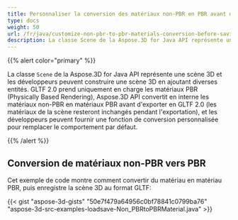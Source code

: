 ```yaml
---
title: Personnaliser la conversion des matériaux non-PBR en PBR avant de sauvegarder les scènes 3D au format GLTF 2.0
type: docs
weight: 50
url: /fr/java/customize-non-pbr-to-pbr-materials-conversion-before-saving-3d-scenes-to-gltf-2-0-format/
description: La classe Scene de la Aspose.3D for Java API représente une scène 3D et les développeurs peuvent construire une scène 3D en ajoutant diverses entités.
---
```

{{% alert color="primary" %}} 

La classe `Scene` de la Aspose.3D for Java API représente une scène 3D et les développeurs peuvent construire une scène 3D en ajoutant diverses entités. GLTF 2.0 prend uniquement en charge les matériaux PBR (Physically Based Rendering), Aspose.3D API convertit en interne les matériaux non-PBR en matériaux PBR avant d'exporter en GLTF 2.0 (les matériaux de la scène resteront inchangés pendant l'exportation), et les développeurs peuvent fournir une fonction de conversion personnalisée pour remplacer le comportement par défaut.

{{% /alert %}} 
##  **Conversion de matériaux non-PBR vers PBR**
Cet exemple de code montre comment convertir du matériau en matériau PBR, puis enregistre la scène 3D au format GLTF:

{{< gist "aspose-3d-gists" "50e7f479a64956c0bf78841c0799ba76" "aspose-3d-src-examples-loadsave-Non_PBRtoPBRMaterial.java" >}}
